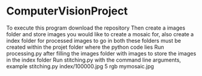 # ComputerVisionProject

To execute this program download the repository
Then create a images folder and store images you would like to create a mosaic for, also create a index folder for processed images to go in
both these folders must be created within the projet folder where the python code lies
Run processing.py after filling the images folder with images to store the images in the index folder 
Run stitching.py with the command line arguments, example stitching.py index/100000.jpg 5 rgb mymosaic.jpg
